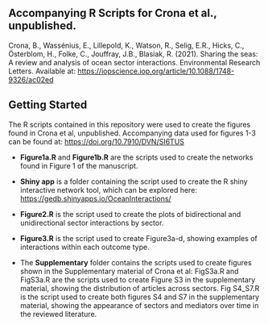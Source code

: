 ## Accompanying R Scripts for Crona et al., unpublished.

Crona, B., Wassénius, E., Lillepold, K., Watson, R., Selig, E.R., Hicks, C., Österblom, H., Folke, C., Jouffray, J.B., Blasiak, R. (2021). Sharing the seas: A review and analysis of ocean sector interactions. Environmental Research Letters. Available at: https://iopscience.iop.org/article/10.1088/1748-9326/ac02ed


## Getting Started
The R scripts contained in this repository were used to create the figures found in Crona et al, unpublished.
Accompanying data used for figures 1-3 can be found at: https://doi.org/10.7910/DVN/SI6TUS

* **Figure1a.R** and **Figure1b.R** are the scripts used to create the networks found in Figure 1 of the manuscript.
* **Shiny app** is a folder containing the script used to create the R shiny interactive network tool, which can be explored here: https://gedb.shinyapps.io/OceanInteractions/
* **Figure2.R** is the script used to create the plots of bidirectional and unidirectional sector interactions by sector.
* **Figure3.R** is the script used to create Figure3a-d, showing examples of interactions within each outcome type.

* The **Supplementary** folder contains the scripts used to create figures shown in the Supplementary material of Crona et al: 
FigS3a.R and FigS3a.R are the scripts used to create Figure S3 in the supplementary material, showing the distribution of articles across sectors.
Fig S4_S7.R is the script used to create both figures S4 and S7 in the supplementary material, showing the appearance of sectors and mediators over time in the reviewed literature.